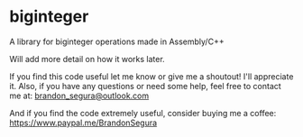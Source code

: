# biginteger
A library for biginteger operations made in Assembly/C++

Will add more detail on how it works later.

If you find this code useful let me know or give me a shoutout! I'll appreciate it. Also, if you have any questions or need some help, feel free to contact me at: brandon_segura@outlook.com

And if you find the code extremely useful, consider buying me a coffee: https://www.paypal.me/BrandonSegura
